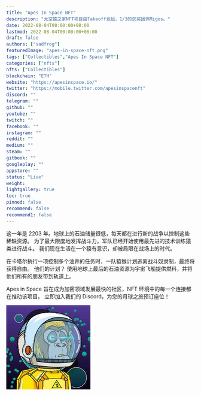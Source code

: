 ```yaml
---
title: "Apes In Space NFT"
description: "太空猿之家NFT项目由Takeoff发起，1/3的获奖团体Migos。"
date: 2022-08-04T00:00:00+08:00
lastmod: 2022-08-04T00:00:00+08:00
draft: false
authors: ["sadfrog"]
featuredImage: "apes-in-space-nft.png"
tags: ["Collectibles","Apes In Space NFT"]
categories: ["nfts"]
nfts: ["Collectibles"]
blockchain: "ETH"
website: "https://apesinspace.io/"
twitter: "https://mobile.twitter.com/apesinspacenft"
discord: ""
telegram: ""
github: ""
youtube: ""
twitch: ""
facebook: ""
instagram: ""
reddit: ""
medium: ""
steam: ""
gitbook: ""
googleplay: ""
appstore: ""
status: "Live"
weight: 
lightgallery: true
toc: true
pinned: false
recommend: false
recommend1: false
---
```

<p>这一年是 2203 年。地球上的石油储量很低，每天都在进行新的战争以控制这些稀缺资源。 为了最大限度地发挥战斗力，军队已经开始使用最先进的技术训练猿类进行战斗。 我们现在生活在一个猿有意识，却被局限在战场上的时代。</p>
<p>在卡塔尔执行一项控制多个油井的任务时，一队猿猴计划逃离战斗奴隶制，最终将获得自由。 他们的计划？ 使用地球上最后的石油资源为宇宙飞船提供燃料，并将他们所有的朋友带到轨道上。</p>

Apes in Space 旨在成为加密领域发展最快的社区，NFT 环境中的每一个连接都在推动该项目。 立即加入我们的 Discord，为您的月球之旅预订座位！

![](sadfrog.jpg)